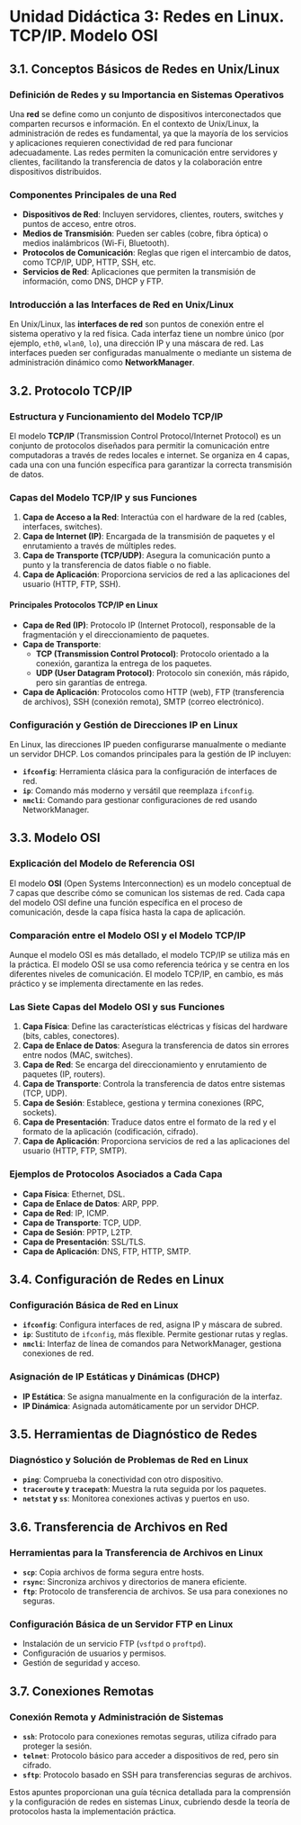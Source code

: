 # **Unidad Didáctica 3: Redes en Linux. TCP/IP. Modelo OSI**

## **3.1. Conceptos Básicos de Redes en Unix/Linux**

### Definición de Redes y su Importancia en Sistemas Operativos
Una **red** se define como un conjunto de dispositivos interconectados que comparten recursos e información. En el contexto de Unix/Linux, la administración de redes es fundamental, ya que la mayoría de los servicios y aplicaciones requieren conectividad de red para funcionar adecuadamente. Las redes permiten la comunicación entre servidores y clientes, facilitando la transferencia de datos y la colaboración entre dispositivos distribuidos.

### Componentes Principales de una Red
- **Dispositivos de Red**: Incluyen servidores, clientes, routers, switches y puntos de acceso, entre otros.
- **Medios de Transmisión**: Pueden ser cables (cobre, fibra óptica) o medios inalámbricos (Wi-Fi, Bluetooth).
- **Protocolos de Comunicación**: Reglas que rigen el intercambio de datos, como TCP/IP, UDP, HTTP, SSH, etc.
- **Servicios de Red**: Aplicaciones que permiten la transmisión de información, como DNS, DHCP y FTP.

### Introducción a las Interfaces de Red en Unix/Linux
En Unix/Linux, las **interfaces de red** son puntos de conexión entre el sistema operativo y la red física. Cada interfaz tiene un nombre único (por ejemplo, `eth0`, `wlan0`, `lo`), una dirección IP y una máscara de red. Las interfaces pueden ser configuradas manualmente o mediante un sistema de administración dinámico como **NetworkManager**.

## **3.2. Protocolo TCP/IP**

### Estructura y Funcionamiento del Modelo TCP/IP
El modelo **TCP/IP** (Transmission Control Protocol/Internet Protocol) es un conjunto de protocolos diseñados para permitir la comunicación entre computadoras a través de redes locales e internet. Se organiza en 4 capas, cada una con una función específica para garantizar la correcta transmisión de datos.

### Capas del Modelo TCP/IP y sus Funciones
1. **Capa de Acceso a la Red**: Interactúa con el hardware de la red (cables, interfaces, switches).
2. **Capa de Internet (IP)**: Encargada de la transmisión de paquetes y el enrutamiento a través de múltiples redes.
3. **Capa de Transporte (TCP/UDP)**: Asegura la comunicación punto a punto y la transferencia de datos fiable o no fiable.
4. **Capa de Aplicación**: Proporciona servicios de red a las aplicaciones del usuario (HTTP, FTP, SSH).

#### Principales Protocolos TCP/IP en Linux
- **Capa de Red (IP)**: Protocolo IP (Internet Protocol), responsable de la fragmentación y el direccionamiento de paquetes.
- **Capa de Transporte**: 
  - **TCP (Transmission Control Protocol)**: Protocolo orientado a la conexión, garantiza la entrega de los paquetes.
  - **UDP (User Datagram Protocol)**: Protocolo sin conexión, más rápido, pero sin garantías de entrega.
- **Capa de Aplicación**: Protocolos como HTTP (web), FTP (transferencia de archivos), SSH (conexión remota), SMTP (correo electrónico).

### Configuración y Gestión de Direcciones IP en Linux
En Linux, las direcciones IP pueden configurarse manualmente o mediante un servidor DHCP. Los comandos principales para la gestión de IP incluyen:

- **`ifconfig`**: Herramienta clásica para la configuración de interfaces de red.
- **`ip`**: Comando más moderno y versátil que reemplaza `ifconfig`.
- **`nmcli`**: Comando para gestionar configuraciones de red usando NetworkManager.

## **3.3. Modelo OSI**

### Explicación del Modelo de Referencia OSI
El modelo **OSI** (Open Systems Interconnection) es un modelo conceptual de 7 capas que describe cómo se comunican los sistemas de red. Cada capa del modelo OSI define una función específica en el proceso de comunicación, desde la capa física hasta la capa de aplicación.

### Comparación entre el Modelo OSI y el Modelo TCP/IP
Aunque el modelo OSI es más detallado, el modelo TCP/IP se utiliza más en la práctica. El modelo OSI se usa como referencia teórica y se centra en los diferentes niveles de comunicación. El modelo TCP/IP, en cambio, es más práctico y se implementa directamente en las redes.

### Las Siete Capas del Modelo OSI y sus Funciones
1. **Capa Física**: Define las características eléctricas y físicas del hardware (bits, cables, conectores).
2. **Capa de Enlace de Datos**: Asegura la transferencia de datos sin errores entre nodos (MAC, switches).
3. **Capa de Red**: Se encarga del direccionamiento y enrutamiento de paquetes (IP, routers).
4. **Capa de Transporte**: Controla la transferencia de datos entre sistemas (TCP, UDP).
5. **Capa de Sesión**: Establece, gestiona y termina conexiones (RPC, sockets).
6. **Capa de Presentación**: Traduce datos entre el formato de la red y el formato de la aplicación (codificación, cifrado).
7. **Capa de Aplicación**: Proporciona servicios de red a las aplicaciones del usuario (HTTP, FTP, SMTP).

### Ejemplos de Protocolos Asociados a Cada Capa
- **Capa Física**: Ethernet, DSL.
- **Capa de Enlace de Datos**: ARP, PPP.
- **Capa de Red**: IP, ICMP.
- **Capa de Transporte**: TCP, UDP.
- **Capa de Sesión**: PPTP, L2TP.
- **Capa de Presentación**: SSL/TLS.
- **Capa de Aplicación**: DNS, FTP, HTTP, SMTP.

## **3.4. Configuración de Redes en Linux**

### Configuración Básica de Red en Linux
- **`ifconfig`**: Configura interfaces de red, asigna IP y máscara de subred.
- **`ip`**: Sustituto de `ifconfig`, más flexible. Permite gestionar rutas y reglas.
- **`nmcli`**: Interfaz de línea de comandos para NetworkManager, gestiona conexiones de red.

### Asignación de IP Estáticas y Dinámicas (DHCP)
- **IP Estática**: Se asigna manualmente en la configuración de la interfaz.
- **IP Dinámica**: Asignada automáticamente por un servidor DHCP.

## **3.5. Herramientas de Diagnóstico de Redes**

### Diagnóstico y Solución de Problemas de Red en Linux
- **`ping`**: Comprueba la conectividad con otro dispositivo.
- **`traceroute` y `tracepath`**: Muestra la ruta seguida por los paquetes.
- **`netstat` y `ss`**: Monitorea conexiones activas y puertos en uso.

## **3.6. Transferencia de Archivos en Red**

### Herramientas para la Transferencia de Archivos en Linux
- **`scp`**: Copia archivos de forma segura entre hosts.
- **`rsync`**: Sincroniza archivos y directorios de manera eficiente.
- **`ftp`**: Protocolo de transferencia de archivos. Se usa para conexiones no seguras.

### Configuración Básica de un Servidor FTP en Linux
- Instalación de un servicio FTP (`vsftpd` o `proftpd`).
- Configuración de usuarios y permisos.
- Gestión de seguridad y acceso.

## **3.7. Conexiones Remotas**

### Conexión Remota y Administración de Sistemas
- **`ssh`**: Protocolo para conexiones remotas seguras, utiliza cifrado para proteger la sesión.
- **`telnet`**: Protocolo básico para acceder a dispositivos de red, pero sin cifrado.
- **`sftp`**: Protocolo basado en SSH para transferencias seguras de archivos.

Estos apuntes proporcionan una guía técnica detallada para la comprensión y la configuración de redes en sistemas Linux, cubriendo desde la teoría de protocolos hasta la implementación práctica.